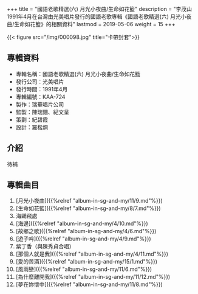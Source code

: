 +++
title = "國語老歌精選(六) 月光小夜曲/生命如花籃"
description = "李茂山1991年4月在台灣由光美唱片發行的國語老歌專輯《國語老歌精選(六) 月光小夜曲/生命如花籃》的相關資料"
lastmod = 2019-05-06
weight = 15
+++

{{< figure src="/img/000098.jpg" title="卡帶封套">}}


## 專輯資料

* 專輯名稱：國語老歌精選(六) 月光小夜曲/生命如花籃
* 發行公司：光美唱片
* 發行時間：1991年4月
* 專輯編號：KAA-724
* 製作：瑞華唱片公司
* 監製：陳瑞鈿、紀文呈
* 策劃：紀碧霞
* 設計：羅楷烱

## 介紹

待補

## 專輯曲目

1. [月光小夜曲]({{%relref "album-in-sg-and-my/11/9.md"%}}) 
2. [生命如花籃]({{%relref "album-in-sg-and-my/8/7.md"%}}) 
3. 海鷗飛處
4. [海邊]({{%relref "album-in-sg-and-my/4/10.md"%}}) 
5. [故鄉之歌]({{%relref "album-in-sg-and-my/4/6.md"%}}) 
6. [遊子吟]({{%relref "album-in-sg-and-my/4/9.md"%}}) 
7. 紫丁香（與陳秀貞合唱）
8. [那個人就是我]({{%relref "album-in-sg-and-my/4/11.md"%}}) 
9. [愛的苦酒]({{%relref "album-in-sg-and-my/15/1.md"%}}) 
10. [風雨戀]({{%relref "album-in-sg-and-my/11/6.md"%}}) 
11. [為什麼離開我]({{%relref "album-in-sg-and-my/11/12.md"%}}) 
12. [夢在妳懷中]({{%relref "album-in-sg-and-my/11/8.md"%}}) 
<br/>
<br/>
